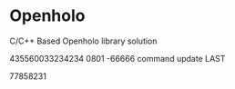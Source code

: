 # Openholo
C/C++ Based Openholo library solution

435560033234234 0801 -66666
command update
LAST

77858231
